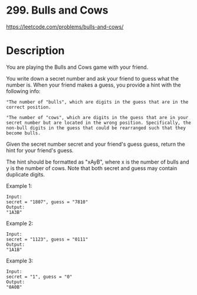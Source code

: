 # 299. Bulls and Cows

https://leetcode.com/problems/bulls-and-cows/

# Description

You are playing the Bulls and Cows game with your friend.

You write down a secret number and ask your friend to guess what the number is. When your friend makes a guess, you provide a hint with the following info:

    °The number of "bulls", which are digits in the guess that are in the correct position.

    °The number of "cows", which are digits in the guess that are in your secret number but are located in the wrong position. Specifically, the non-bull digits in the guess that could be rearranged such that they become bulls.

Given the secret number secret and your friend's guess guess, return the hint for your friend's guess.

The hint should be formatted as "xAyB", where x is the number of bulls and y is the number of cows. Note that both secret and guess may contain duplicate digits.

Example 1:

```
Input:
secret = "1807", guess = "7810"
Output:
"1A3B"
```

Example 2:

```
Input:
secret = "1123", guess = "0111"
Output:
"1A1B"
```

Example 3:

```
Input:
secret = "1", guess = "0"
Output:
"0A0B"
```
